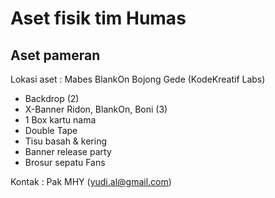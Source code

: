 # Aset fisik tim Humas

## Aset pameran

Lokasi aset : Mabes BlankOn Bojong Gede (KodeKreatif Labs)

- Backdrop (2)
- X-Banner Ridon, BlankOn, Boni (3)
- 1 Box kartu nama
- Double Tape
- Tisu basah & kering
- Banner release party
- Brosur sepatu Fans

Kontak : Pak MHY (yudi.al@gmail.com)
